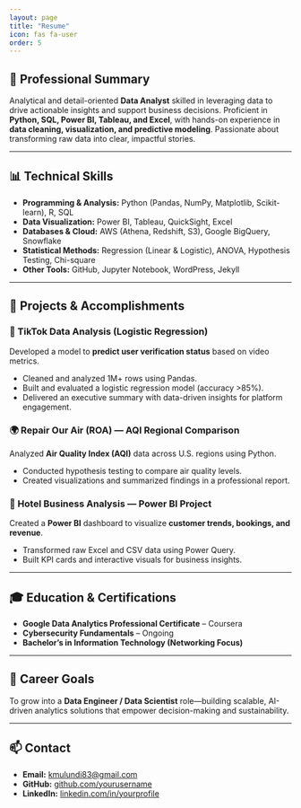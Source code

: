 ```yaml
---
layout: page
title: "Resume"
icon: fas fa-user
order: 5
---
```


## 💼 Professional Summary

Analytical and detail-oriented **Data Analyst** skilled in leveraging data to drive actionable insights and support business decisions. Proficient in **Python, SQL, Power BI, Tableau, and Excel**, with hands-on experience in **data cleaning, visualization, and predictive modeling**. Passionate about transforming raw data into clear, impactful stories.

---

## 📊 Technical Skills

- **Programming & Analysis:** Python (Pandas, NumPy, Matplotlib, Scikit-learn), R, SQL  
- **Data Visualization:** Power BI, Tableau, QuickSight, Excel  
- **Databases & Cloud:** AWS (Athena, Redshift, S3), Google BigQuery, Snowflake  
- **Statistical Methods:** Regression (Linear & Logistic), ANOVA, Hypothesis Testing, Chi-square  
- **Other Tools:** GitHub, Jupyter Notebook, WordPress, Jekyll  

---

## 🧠 Projects & Accomplishments

### 📌 TikTok Data Analysis (Logistic Regression)
Developed a model to **predict user verification status** based on video metrics.  
- Cleaned and analyzed 1M+ rows using Pandas.  
- Built and evaluated a logistic regression model (accuracy >85%).  
- Delivered an executive summary with data-driven insights for platform engagement.

### 🌍 Repair Our Air (ROA) — AQI Regional Comparison
Analyzed **Air Quality Index (AQI)** data across U.S. regions using Python.  
- Conducted hypothesis testing to compare air quality levels.  
- Created visualizations and summarized findings in a professional report.  

### 🏨 Hotel Business Analysis — Power BI Project
Created a **Power BI** dashboard to visualize **customer trends, bookings, and revenue**.  
- Transformed raw Excel and CSV data using Power Query.  
- Built KPI cards and interactive visuals for business insights.  

---

## 🎓 Education & Certifications

- **Google Data Analytics Professional Certificate** – Coursera  
- **Cybersecurity Fundamentals** – Ongoing  
- **Bachelor’s in Information Technology (Networking Focus)**  

---

## 🚀 Career Goals

To grow into a **Data Engineer / Data Scientist** role—building scalable, AI-driven analytics solutions that empower decision-making and sustainability.

---

## 📫 Contact

- **Email:** kmulundi83@gmail.com  
- **GitHub:** [github.com/yourusername](https://github.com/Kevvv346)  
- **LinkedIn:** [linkedin.com/in/yourprofile](https://linkedin.com/in/kevin-kioko-87387b217)
